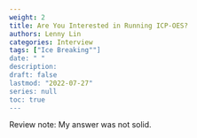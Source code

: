 ```yaml
---
weight: 2
title: Are You Interested in Running ICP-OES?
authors: Lenny Lin
categories: Interview
tags: ["Ice Breaking""]
date: " "
description: 
draft: false
lastmod: "2022-07-27"
series: null
toc: true
---
```




Review note: My answer was not solid.